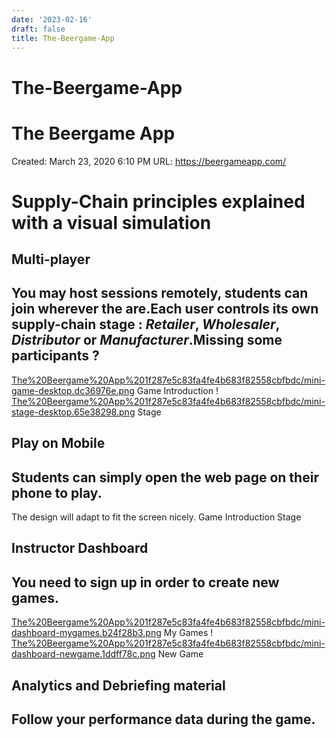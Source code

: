 ```yaml
---
date: '2023-02-16'
draft: false
title: The-Beergame-App
---
```


# The-Beergame-App

# The Beergame App
Created: March 23, 2020 6:10 PM
URL: https://beergameapp.com/
# Supply-Chain principles explained with a visual simulation
## Multi-player
## You may **host sessions remotely**, students can join wherever the are.Each user controls **its own supply-chain stage** : *Retailer*, *Wholesaler*, *Distributor* or *Manufacturer*.Missing some participants ?
[The%20Beergame%20App%201f287e5c83fa4fe4b683f82558cbfbdc/mini-game-desktop.dc36976e.png](The%20Beergame%20App%201f287e5c83fa4fe4b683f82558cbfbdc/mini-game-desktop.dc36976e.png)
Game Introduction
!
[The%20Beergame%20App%201f287e5c83fa4fe4b683f82558cbfbdc/mini-stage-desktop.65e38298.png](The%20Beergame%20App%201f287e5c83fa4fe4b683f82558cbfbdc/mini-stage-desktop.65e38298.png)
Stage
## Play on Mobile
## Students can simply **open the web page on their phone** to play.
The design will adapt to fit the screen nicely.
Game Introduction
Stage
## Instructor Dashboard
## You need to sign up in order to create new games.
[The%20Beergame%20App%201f287e5c83fa4fe4b683f82558cbfbdc/mini-dashboard-mygames.b24f28b3.png](The%20Beergame%20App%201f287e5c83fa4fe4b683f82558cbfbdc/mini-dashboard-mygames.b24f28b3.png)
My Games
!
[The%20Beergame%20App%201f287e5c83fa4fe4b683f82558cbfbdc/mini-dashboard-newgame.1ddff78c.png](The%20Beergame%20App%201f287e5c83fa4fe4b683f82558cbfbdc/mini-dashboard-newgame.1ddff78c.png)
New Game
## Analytics and Debriefing material
## Follow your performance data during the game.
